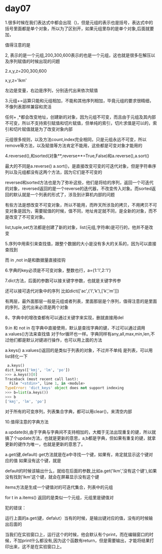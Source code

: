 #  day07

1.很多时候在我们表达式中都会出现（)，但是元组的表示也是括号，表达式中的括号里面都是单个对象，所以为了区别开，如果元组里存的是单个对象,后面就要加，

值得注意的是

 2, 表示的是一个元组,200,300,600表示的也是一个元组，这也就是很多在解压以及序列赋值的时候出现的问题

2.x,y,z=200,300,600

x,y,z='lkm'

左边是变量，右边是序列，分别迭代出来依次赋值

3.元组+=运算只能和元组相加，不能和其他序列相加，毕竟元组的要求很精细，不像列表那样兼容和灵活

任何+ ,*都会改变地址，创建新的对象，因为元组不可变，而且由于元组及其内部不可变，所以不支持索引赋值和切片赋值，但单纯的索引，切片求值是可以的，索引和切片赋值就是为了改变对象内部

元组很多规则，以及方法count,index完全相同，只是元组永远不可变，所以remove等方法，以及赋值等方法肯定不能用，这些都是可变对象才能用的

4.reversed(),和sorted(对象**,reverse**=True,False)和a.reverse(),a.sort() 

最大的不同是a.reverse() a.sort()，是直接改变可变的可迭代对象，但是字符串序列以及元组都没有这两个方法，因为它们是不可变的

reversed和sorted方法也是为了弥补这些，他们是将给的序列，返回一个可迭代的对象，reversed返回的是一个reverse的迭代器，不改变传入对象。而sorted返回的默认就是一个列表的形式了，涉及到计算机内部的问题

有些方法是想改变不可变对象，所以不能用，而昨天所涉及的拷贝，不用拷贝不可变对象是因为，需要赋值的时候，值不同，地址肯定就不同，是全新的对象，而不是改变了不可变对象。

list,tuple,set方法都是创建了新的对象，list(元组,字符串)是可行的，他并不是改变

5.序列中用索引来查找值，跟整个数据的大小是没有多大的关系的，因为可以直接查找到

而 in ,not in是和数据量直接挂钩

6.字典的key必须是不可变对象，整数也行，a={1:'l',2:'l'}

7.dict方法，后面的参数可以接关键字参数，也就是关键字传参

还可以接可迭代对象中的序列 比如dict(['ac',('l','k'),['k','m']])

有两层，最外面那层一般是元组或者列表，里面那层是个序列，值得注意的是里面的序列，迭代出来必须是两个对象

8，字典中的增改查都有可以通过关键字来实现，删就直接用del

9.in 和 not in 在字典中直接使用，默认是查找字典的键，不过可以通过调用a.values()方法来查找值  对于for循环也一样。字典同样有any,all,max,min,len,不过他们都是默认对键进行操作，也可以用上面的方法 

a.keys() a.values()返回的是类似于列表的对象，不过并不单纯 是列表，可以用list转化一下

```python
 a.keys()
dict_keys(['kmj', 'lm', 'po'])
>>> a.keys()[0]
Traceback (most recent call last):
  File "<stdin>", line 1, in <module>
TypeError: 'dict_keys' object does not support indexing
>>> b=list(a.keys())
>>> b
['kmj', 'lm', 'po']
```

对于所有的可变序列，列表集合字典，都可以用clear()，来清空内部

10.值得注意的字典方法

a.update(b),由于字典与字典间不支持相加的，大概于无法出现重复的键，所以就搞了个update方法，也就是更新的意思，a,b都是字典，但如果有重复的键，就拿更新的键作为唯一，也就是更新的意思了。

a.get(键,default) get方法就是在a中寻找一个键，如果有，肯定就显示这个键对应的值  如果没有这个键，就是

  default的时候该输出什么，就给在后面的参数,比如a.get('lkm','没有这个键'),如果没有找到'lkm'这个键，就会在屏幕显示没有这个键

items方法是生成一个键值对的可迭代集合，列表中的元组

for t in a.items() 返回的是类似一个元组，元组里是键值对



犯的错误：

运行上面的a.get(键，defalut）当有的时候，是输出键对应的值，没有的时候输出后面的

当我们在实验窗口上，运行这个的时候，他会默认有个print，而在编辑窗口的时候，不加print什么都没有,因为这个函数有return，但是需要输出，才能将结果打印出来，这不是在实验窗口上。







